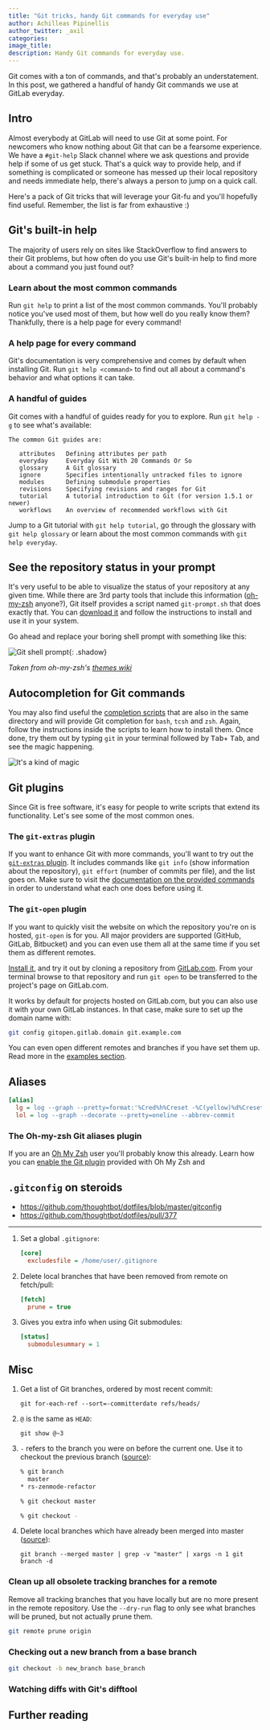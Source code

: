```yaml
---
title: "Git tricks, handy Git commands for everyday use"
author: Achilleas Pipinellis
author_twitter: _axil
categories:
image_title:
description: Handy Git commands for everyday use.
---
```


Git comes with a ton of commands, and that's probably an understatement. In this
post, we gathered a handful of handy Git commands we use at GitLab everyday.

<!-- more -->

## Intro

Almost everybody at GitLab will need to use Git at some point. For newcomers
who know nothing about Git that can be a fearsome experience. We have
a `#git-help` Slack channel where we ask questions and provide help if some of
us get stuck. That's a quick way to provide help, and if something is complicated
or someone has messed up their local repository and needs immediate help, there's
always a person to jump on a quick call.

Here's a pack of Git tricks that will leverage your Git-fu and you'll hopefully
find useful. Remember, the list is far from exhaustive :)

## Git's built-in help

The majority of users rely on sites like StackOverflow to find answers to their
Git problems, but how often do you use Git's built-in help to find more about a
command you just found out?

### Learn about the most common commands

Run `git help` to print a list of the most common commands. You'll probably
notice you've used most of them, but how well do you really know them?
Thankfully, there is a help page for every command!

### A help page for every command

Git's documentation is very comprehensive and comes by default when installing
Git. Run `git help <command>` to find out all about a command's behavior and what
options it can take.

### A handful of guides

Git comes with a handful of guides ready for you to explore. Run `git help -g`
to see what's available:

```
The common Git guides are:

   attributes   Defining attributes per path
   everyday     Everyday Git With 20 Commands Or So
   glossary     A Git glossary
   ignore       Specifies intentionally untracked files to ignore
   modules      Defining submodule properties
   revisions    Specifying revisions and ranges for Git
   tutorial     A tutorial introduction to Git (for version 1.5.1 or newer)
   workflows    An overview of recommended workflows with Git
```

Jump to a Git tutorial with `git help tutorial`, go through the glossary with
`git help glossary` or learn about the most common commands with
`git help everyday`.

## See the repository status in your prompt

It's very useful to be able to visualize the status of your repository at any
given time. While there are 3rd party tools that include this information
([oh-my-zsh][ohmyzsh] anyone?), Git itself provides a script named `git-prompt.sh`
that does exactly that. You can [download it][gitprompt] and follow the
instructions to install and use it in your system.

Go ahead and replace your boring shell prompt with something like this:

![Git shell prompt](/images/blogimages/git-tricks/git-shell-info.png){: .shadow}

_Taken from oh-my-zsh's [themes wiki][git-shell-info-source]_

## Autocompletion for Git commands

You may also find useful the [completion scripts] that are also in the same
directory and will provide Git completion for `bash`, `tcsh` and `zsh`. Again,
follow the instructions inside the scripts to learn how to install them. Once
done, try them out by typing `git` in your terminal followed by <kbd>Tab</kbd>+
<kbd>Tab</kbd>, and see the magic happening.

![It's a kind of magic](https://media.giphy.com/media/12NUbkX6p4xOO4/giphy.gif)

## Git plugins

Since Git is free software, it's easy for people to write scripts that extend
its functionality. Let's see some of the most common ones.

### The `git-extras` plugin

If you want to enhance Git with more commands, you'll want to try out the
[`git-extras` plugin][gitextras]. It includes commands like `git info` (show
information about the repository), `git effort` (number of commits per file),
and the list goes on. Make sure to visit the [documentation on the provided
commands][commands] in order to understand what each one does before using it.

### The `git-open` plugin

If you want to quickly visit the website on which the repository you're on is
hosted, `git-open` is for you. All major providers are supported (GitHub,
GitLab, Bitbucket) and you can even use them all at the same time if you set
them as different remotes.

[Install it][install-open], and try it out by cloning a repository from
[GitLab.com](https://gitlab.com/explore). From your terminal browse to that
repository and run `git open` to be transferred to the project's page on
GitLab.com.

It works by default for projects hosted on GitLab.com, but you can also use it
with your own GitLab instances. In that case, make sure to set up the domain
name with:

```bash
git config gitopen.gitlab.domain git.example.com
```

You can even open different remotes and branches if you have set them up.
Read more in the [examples section][git-open-examples].

## Aliases

```ini
[alias]
  lg = log --graph --pretty=format:'%Cred%h%Creset -%C(yellow)%d%Creset %s %Cgreen(%cr)%Creset' --abbrev-commit --date=relative
  lol = log --graph --decorate --pretty=oneline --abbrev-commit
```

### The Oh-my-zsh Git aliases plugin

If you are an [Oh My Zsh][ohmyzsh] user you'll probably know this already.
Learn how you can [enable the Git plugin][zshgit] provided with Oh My Zsh and


## `.gitconfig` on steroids

- https://github.com/thoughtbot/dotfiles/blob/master/gitconfig
- https://github.com/thoughtbot/dotfiles/pull/377

---

1.  Set a global `.gitignore`:

    ```ini
    [core]
      excludesfile = /home/user/.gitignore
    ```

1.  Delete local branches that have been removed from remote on fetch/pull:

    ```ini
    [fetch]
      prune = true
    ```

1.  Gives you extra info when using Git submodules:

    ```ini
    [status]
      submodulesummary = 1
    ```

## Misc

1. Get a list of Git branches, ordered by most recent commit:

   ```
   git for-each-ref --sort=-committerdate refs/heads/
   ```

1. `@` is the same as `HEAD`:

    ```
    git show @~3
    ```

1. `-` refers to the branch you were on before the current one.
   Use it to checkout the previous branch ([source][dash]):

    ```sh
    % git branch
      master
    * rs-zenmode-refactor

    % git checkout master

    % git checkout -
    ```

1. Delete local branches which have already been merged into master
   ([source][del-merged]):

    ```
    git branch --merged master | grep -v "master" | xargs -n 1 git branch -d
    ```

### Clean up all obsolete tracking branches for a remote

Remove all tracking branches that you have locally but are no more present in
the remote repository. Use the `--dry-run` flag to only see what branches will
be pruned, but not actually prune them.

```bash
git remote prune origin
```

### Checking out a new branch from a base branch

```bash
git checkout -b new_branch base_branch
```

### Watching diffs with Git's difftool



## Further reading

[git-open-examples]: https://github.com/paulirish/git-open#examples
[install-open]: https://github.com/paulirish/git-open#installation
[commands]: https://github.com/tj/git-extras/blob/master/Commands.md
[gitextras]: https://github.com/tj/git-extras
[zshgit]: https://github.com/robbyrussell/oh-my-zsh/wiki/Plugin:git
[completion scripts]: https://github.com/git/git/tree/master/contrib/completion
[gitprompt]: https://github.com/git/git/blob/master/contrib/completion/git-prompt.sh
[git-shell-info-source]: https://github.com/robbyrussell/oh-my-zsh/wiki/Themes#kafeitu
[del-merged]: http://stevenharman.net/git-clean-delete-already-merged-branches
[dash]: https://twitter.com/holman/status/530490167522779137
[ohmyzsh]: http://ohmyz.sh/
